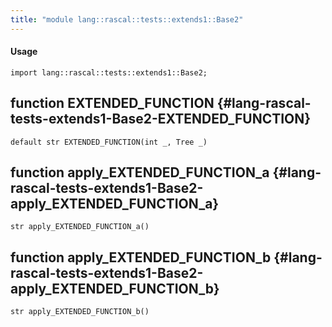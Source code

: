 ```yaml
---
title: "module lang::rascal::tests::extends1::Base2"
---
```


#### Usage

`import lang::rascal::tests::extends1::Base2;`


## function EXTENDED_FUNCTION {#lang-rascal-tests-extends1-Base2-EXTENDED_FUNCTION}

```rascal
default str EXTENDED_FUNCTION(int _, Tree _)

```

## function apply_EXTENDED_FUNCTION_a {#lang-rascal-tests-extends1-Base2-apply_EXTENDED_FUNCTION_a}

```rascal
str apply_EXTENDED_FUNCTION_a()

```

## function apply_EXTENDED_FUNCTION_b {#lang-rascal-tests-extends1-Base2-apply_EXTENDED_FUNCTION_b}

```rascal
str apply_EXTENDED_FUNCTION_b()

```


